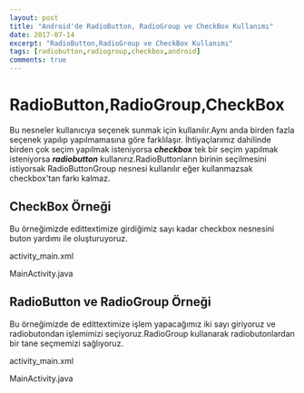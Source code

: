 ```yaml
---
layout: post
title: "Android'de RadioButton, RadioGroup ve CheckBox Kullanımı"
date: 2017-07-14
excerpt: "RadioButton,RadioGroup ve CheckBox Kullanımı"
tags: [radiobutton,radiogroup,checkbox,android]
comments: true
---
```

# RadioButton,RadioGroup,CheckBox

Bu nesneler kullanıcıya seçenek sunmak için kullanılır.Aynı anda birden fazla seçenek yapılıp yapılmamasına göre farklılaşır.
İhtiyaçlarımız dahilinde birden çok seçim yapılmak isteniyorsa **_checkbox_** tek bir seçim yapılmak isteniyorsa **_radiobutton_**
kullanırız.RadioButtonların birinin seçilmesini istiyorsak RadioButtonGroup nesnesi kullanılır eğer kullanmazsak checkbox'tan farkı kalmaz.

## CheckBox Örneği

Bu örneğimizde edittextimize girdiğimiz sayı kadar checkbox nesnesini buton yardımı ile oluşturuyoruz.

activity_main.xml
<script src="https://gist.github.com/alikaraca/765bc4a50e9ce57278902c352d59a3f3.js"></script>

MainActivity.java
<script src="https://gist.github.com/alikaraca/84c7b78fb79af008c0a78700003d3a36.js"></script>

## RadioButton ve RadioGroup Örneği

Bu örneğimizde de edittextimize işlem yapacağımız iki sayı giriyoruz ve radiobutondan işlemimizi seçiyoruz.RadioGroup kullanarak radiobutonlardan bir tane seçmemizi sağlıyoruz.

activity_main.xml

<script src="https://gist.github.com/alikaraca/88e83d7240db6a2dbfb68c7cd9f09635.js"></script>

MainActivity.java

<script src="https://gist.github.com/alikaraca/9f60cfcc2cf518e66a6af675aaaf3926.js"></script>
